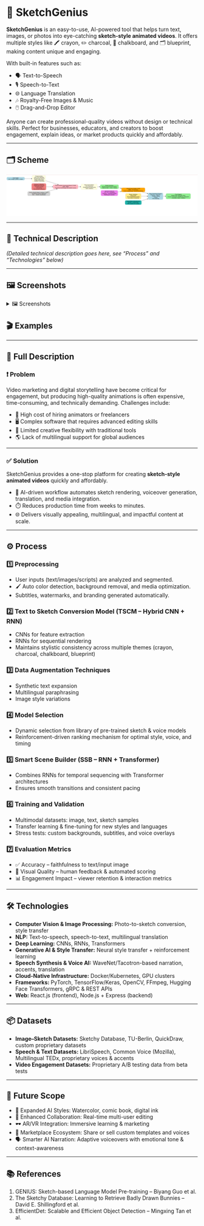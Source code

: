 # 🎨 SketchGenius

**SketchGenius** is an easy-to-use, AI-powered tool that helps turn text, images, or photos into eye-catching **sketch-style animated videos**. It offers multiple styles like 🖍️ crayon, ✏️ charcoal, 🖤 chalkboard, and 🗂️ blueprint, making content unique and engaging.

With built-in features such as:
- 🗣️ Text-to-Speech
- 🎙️ Speech-to-Text
- 🌐 Language Translation
- 🎶 Royalty-Free Images & Music
- 🖱️ Drag-and-Drop Editor

Anyone can create professional-quality videos without design or technical skills. Perfect for businesses, educators, and creators to boost engagement, explain ideas, or market products quickly and affordably.

---

## 🗂️ Scheme

<img src="./img/img-1.png" alt="Scheme">


---

## 🧩 Technical Description

*(Detailed technical description goes here, see “Process” and “Technologies” below)*

---

## 🖼️ Screenshots

<details>
    <summary> 🖼️ Screenshots</summary>
    <table>
        <tbody>
            <tr>
                <td><img src="./img/img-2.png" alt="image"></td>
                <td><img src="./img/img-3.png" alt="image"></td>
            </tr>
            <tr>
                <td><img src="./img/img-4.png" alt="image"></td>
                <td><img src="./img/img-5.png" alt="image"></td>
            </tr>
            <tr>
                <td><img src="./img/img-6.png" alt="image"></td>
                <td><img src="./img/img-7.png" alt="image"></td>
            </tr>
            <tr>
                <td><img src="./img/img-8.png" alt="image"></td>
                <td><img src="./img/img-9.png" alt="image"></td>
            </tr>
            <tr>
                <td><img src="./img/img-10.png" alt="image"></td>
                <td><img src="./img/img-11.png" alt="image"></td>
            </tr>
            <tr>
                <td><img src="./img/img-12.png" alt="image"></td>
                <td><img src="./img/img-13.png" alt="image"></td>
            </tr>
            <tr>
                <td><img src="./img/img-14.png" alt="image"></td>
                <td><img src="./img/img-15.png" alt="image"></td>
            </tr>
            <tr>
                <td><img src="./img/img-16.png" alt="image"></td>
                <td><img src="./img/img-17.png" alt="image"></td>
            </tr>
            <tr>
                <td><img src="./img/img-18.png" alt="image"></td>
                <td><img src="./img/img-19.png" alt="image"></td>
            </tr>
        </tbody>
    </table>
</details>


## 🎬 Examples



---

## 📝 Full Description

### ❗ Problem
Video marketing and digital storytelling have become critical for engagement, but producing high-quality animations is often expensive, time-consuming, and technically demanding. Challenges include:
- 💸 High cost of hiring animators or freelancers
- 🖥️ Complex software that requires advanced editing skills
- 🎨 Limited creative flexibility with traditional tools
- 🌎 Lack of multilingual support for global audiences

---

### ✅ Solution
SketchGenius provides a one-stop platform for creating **sketch-style animated videos** quickly and affordably.
- 🧠 AI-driven workflow automates sketch rendering, voiceover generation, translation, and media integration.
- ⏱️ Reduces production time from weeks to minutes.
- 🌐 Delivers visually appealing, multilingual, and impactful content at scale.

---

## ⚙️ Process

### 1️⃣ Preprocessing
- User inputs (text/images/scripts) are analyzed and segmented.
- 🖌️ Auto color detection, background removal, and media optimization.
- Subtitles, watermarks, and branding generated automatically.

### 2️⃣ Text to Sketch Conversion Model (TSCM – Hybrid CNN + RNN)
- CNNs for feature extraction
- RNNs for sequential rendering
- Maintains stylistic consistency across multiple themes (crayon, charcoal, chalkboard, blueprint)

### 3️⃣ Data Augmentation Techniques
- Synthetic text expansion
- Multilingual paraphrasing
- Image style variations

### 4️⃣ Model Selection
- Dynamic selection from library of pre-trained sketch & voice models
- Reinforcement-driven ranking mechanism for optimal style, voice, and timing

### 5️⃣ Smart Scene Builder (SSB – RNN + Transformer)
- Combines RNNs for temporal sequencing with Transformer architectures
- Ensures smooth transitions and consistent pacing

### 6️⃣ Training and Validation
- Multimodal datasets: image, text, sketch samples
- Transfer learning & fine-tuning for new styles and languages
- Stress tests: custom backgrounds, subtitles, and voice overlays

### 7️⃣ Evaluation Metrics
- ✅ Accuracy – faithfulness to text/input image
- 🎨 Visual Quality – human feedback & automated scoring
- 📊 Engagement Impact – viewer retention & interaction metrics

---

## 🛠️ Technologies

- **Computer Vision & Image Processing:** Photo-to-sketch conversion, style transfer
- **NLP:** Text-to-speech, speech-to-text, multilingual translation
- **Deep Learning:** CNNs, RNNs, Transformers
- **Generative AI & Style Transfer:** Neural style transfer + reinforcement learning
- **Speech Synthesis & Voice AI:** WaveNet/Tacotron-based narration, accents, translation
- **Cloud-Native Infrastructure:** Docker/Kubernetes, GPU clusters
- **Frameworks:** PyTorch, TensorFlow/Keras, OpenCV, FFmpeg, Hugging Face Transformers, gRPC & REST APIs
- **Web:** React.js (frontend), Node.js + Express (backend)

---

## 📦 Datasets

- **Image–Sketch Datasets:** Sketchy Database, TU-Berlin, QuickDraw, custom proprietary datasets
- **Speech & Text Datasets:** LibriSpeech, Common Voice (Mozilla), Multilingual TEDx, proprietary voices & accents
- **Video Engagement Datasets:** Proprietary A/B testing data from beta tests

---

## 🔮 Future Scope

- 🎨 Expanded AI Styles: Watercolor, comic book, digital ink
- 👥 Enhanced Collaboration: Real-time multi-user editing
- 🕶️ AR/VR Integration: Immersive learning & marketing
- 🛒 Marketplace Ecosystem: Share or sell custom templates and voices
- 🗣️ Smarter AI Narration: Adaptive voiceovers with emotional tone & context-awareness

---

## 📚 References

1. GENIUS: Sketch-based Language Model Pre-training – Biyang Guo et al.
2. The Sketchy Database: Learning to Retrieve Badly Drawn Bunnies – David E. Shillingford et al.
3. EfficientDet: Scalable and Efficient Object Detection – Mingxing Tan et al.

